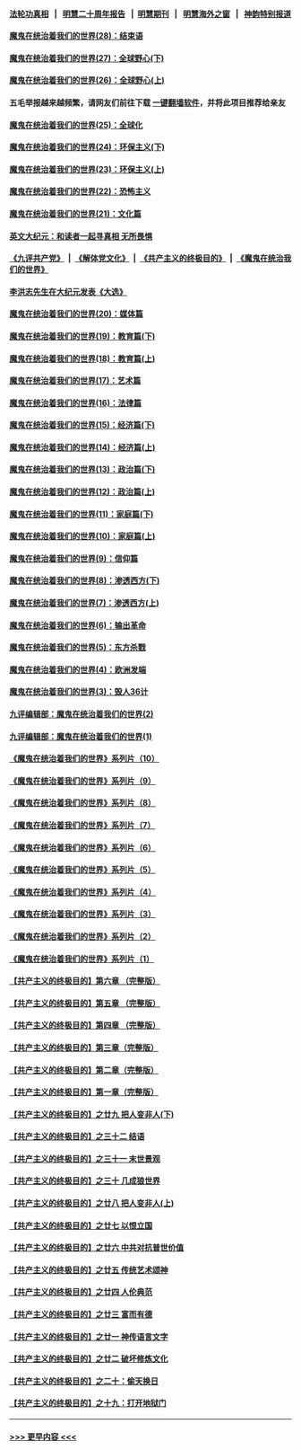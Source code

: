 #### [法轮功真相](https://github.com/gfw-breaker/truth/blob/master/README.md?t=0) &nbsp;&nbsp;|&nbsp;&nbsp; [明慧二十周年报告](https://github.com/gfw-breaker/mh-reports/blob/master/README.md?t=0) &nbsp;&nbsp;|&nbsp;&nbsp;[明慧期刊](https://github.com/gfw-breaker/mh-qikan) &nbsp;&nbsp;|&nbsp;&nbsp; [明慧海外之窗](https://github.com/gfw-breaker/mh-news/blob/master/README.md?t=0) &nbsp;&nbsp;|&nbsp;&nbsp; [神韵特别报道](https://github.com/gfw-breaker/mh-news/blob/master/shenyun.md?t=0)
#### [魔鬼在统治着我们的世界(28)：结束语](../pages/nsc422/n10936246.md?t=06131351) 
#### [魔鬼在统治着我们的世界(27)：全球野心(下)](../pages/nsc422/n10928319.md?t=06131351) 
#### [魔鬼在统治着我们的世界(26)：全球野心(上)](../pages/nsc422/n10900318.md?t=06131351) 
#### 五毛举报越来越频繁，请网友们前往下载 [一键翻墙软件](https://github.com/gfw-breaker/ssr-accounts)，并将此项目推荐给亲友
#### [魔鬼在统治着我们的世界(25)：全球化](../pages/nsc422/n10788205.md?t=06131351) 
#### [魔鬼在统治着我们的世界(24)：环保主义(下)](../pages/nsc422/n10695307.md?t=06131351) 
#### [魔鬼在统治着我们的世界(23)：环保主义(上)](../pages/nsc422/n10688613.md?t=06131351) 
#### [魔鬼在统治着我们的世界(22)：恐怖主义](../pages/nsc422/n10614727.md?t=06131351) 
#### [魔鬼在统治着我们的世界(21)：文化篇](../pages/nsc422/n10597706.md?t=06131351) 
#### [英文大纪元：和读者一起寻真相 无所畏惧](../pages/nsc422/n12542027.md?t=06131351) 
#### [《九评共产党》](https://github.com/begood0513/9ping.md/blob/master/README.md) &nbsp;|&nbsp; [《解体党文化》](../../../../jtdwh.md/blob/master/README.md)  &nbsp;|&nbsp; [《共产主义的终极目的》](../../../../gczydzjmd.md/blob/master/README.md) &nbsp;|&nbsp; [《魔鬼在统治我们的世界》](../../../../mgztzwmdsj.md/blob/master/README.md) 
#### [李洪志先生在大纪元发表《大选》](../pages/nsc422/n12534746.md?t=06131351) 
#### [魔鬼在统治着我们的世界(20)：媒体篇](../pages/nsc422/n10586579.md?t=06131351) 
#### [魔鬼在统治着我们的世界(19)：教育篇(下)](../pages/nsc422/n10564808.md?t=06131351) 
#### [魔鬼在统治着我们的世界(18)：教育篇(上)](../pages/nsc422/n10526970.md?t=06131351) 
#### [魔鬼在统治着我们的世界(17)：艺术篇](../pages/nsc422/n10499093.md?t=06131351) 
#### [魔鬼在统治着我们的世界(16)：法律篇](../pages/nsc422/n10485969.md?t=06131351) 
#### [魔鬼在统治着我们的世界(15)：经济篇(下)](../pages/nsc422/n10469975.md?t=06131351) 
#### [魔鬼在统治着我们的世界(14)：经济篇(上)](../pages/nsc422/n10457370.md?t=06131351) 
#### [魔鬼在统治着我们的世界(13)：政治篇(下)](../pages/nsc422/n10448270.md?t=06131351) 
#### [魔鬼在统治着我们的世界(12)：政治篇(上)](../pages/nsc422/n10444576.md?t=06131351) 
#### [魔鬼在统治着我们的世界(11)：家庭篇(下)](../pages/nsc422/n10440961.md?t=06131351) 
#### [魔鬼在统治着我们的世界(10)：家庭篇(上)](../pages/nsc422/n10435448.md?t=06131351) 
#### [魔鬼在统治着我们的世界(9)：信仰篇](../pages/nsc422/n10432159.md?t=06131351) 
#### [魔鬼在统治着我们的世界(8)：渗透西方(下)](../pages/nsc422/n10429603.md?t=06131351) 
#### [魔鬼在统治着我们的世界(7)：渗透西方(上)](../pages/nsc422/n10426013.md?t=06131351) 
#### [魔鬼在统治着我们的世界(6)：输出革命](../pages/nsc422/n10421536.md?t=06131351) 
#### [魔鬼在统治着我们的世界(5)：东方杀戮](../pages/nsc422/n10417707.md?t=06131351) 
#### [魔鬼在统治着我们的世界(4)：欧洲发端](../pages/nsc422/n10414890.md?t=06131351) 
#### [魔鬼在统治着我们的世界(3)：毁人36计](../pages/nsc422/n10411583.md?t=06131351) 
#### [九评编辑部：魔鬼在统治着我们的世界(2)](../pages/nsc422/n10410036.md?t=06131351) 
#### [九评编辑部：魔鬼在统治着我们的世界(1)](../pages/nsc422/n10406825.md?t=06131351) 
#### [《魔鬼在统治着我们的世界》系列片（10）](../pages/nsc422/n12292670.md?t=06131351) 
#### [《魔鬼在统治着我们的世界》系列片（9）](../pages/nsc422/n12290859.md?t=06131351) 
#### [《魔鬼在统治着我们的世界》系列片（8）](../pages/nsc422/n12287445.md?t=06131351) 
#### [《魔鬼在统治着我们的世界》系列片（7）](../pages/nsc422/n12283425.md?t=06131351) 
#### [《魔鬼在统治着我们的世界》系列片（6）](../pages/nsc422/n12282314.md?t=06131351) 
#### [《魔鬼在统治着我们的世界》系列片（5）](../pages/nsc422/n12281419.md?t=06131351) 
#### [《魔鬼在统治着我们的世界》系列片（4）](../pages/nsc422/n12274024.md?t=06131351) 
#### [《魔鬼在统治着我们的世界》系列片（3）](../pages/nsc422/n12271322.md?t=06131351) 
#### [《魔鬼在统治着我们的世界》系列片（2）](../pages/nsc422/n12269049.md?t=06131351) 
#### [《魔鬼在统治着我们的世界》系列片（1）](../pages/nsc422/n12267575.md?t=06131351) 
#### [【共产主义的终极目的】第六章 （完整版）](../pages/nsc422/n11428913.md?t=06131351) 
#### [【共产主义的终极目的】第五章 （完整版）](../pages/nsc422/n11428912.md?t=06131351) 
#### [【共产主义的终极目的】第四章 （完整版）](../pages/nsc422/n11428907.md?t=06131351) 
#### [【共产主义的终极目的】第三章（完整版）](../pages/nsc422/n11428848.md?t=06131351) 
#### [【共产主义的终极目的】第二章（完整版）](../pages/nsc422/n11428831.md?t=06131351) 
#### [【共产主义的终极目的】第一章（完整版）](../pages/nsc422/n11417651.md?t=06131351) 
#### [【共产主义的终极目的】之廿九 把人变非人(下)](../pages/nsc422/n11344140.md?t=06131351) 
#### [【共产主义的终极目的】之三十二 结语](../pages/nsc422/n11360535.md?t=06131351) 
#### [【共产主义的终极目的】之三十一 末世景观](../pages/nsc422/n11351129.md?t=06131351) 
#### [【共产主义的终极目的】之三十 几成狼世界](../pages/nsc422/n11348280.md?t=06131351) 
#### [【共产主义的终极目的】之廿八 把人变非人(上)](../pages/nsc422/n11340492.md?t=06131351) 
#### [【共产主义的终极目的】之廿七 以恨立国](../pages/nsc422/n11336944.md?t=06131351) 
#### [【共产主义的终极目的】之廿六 中共对抗普世价值](../pages/nsc422/n11324785.md?t=06131351) 
#### [【共产主义的终极目的】之廿五 传统艺术颂神](../pages/nsc422/n11296396.md?t=06131351) 
#### [【共产主义的终极目的】之廿四 人伦典范](../pages/nsc422/n11296397.md?t=06131351) 
#### [【共产主义的终极目的】之廿三 富而有德](../pages/nsc422/n11283598.md?t=06131351) 
#### [【共产主义的终极目的】之廿一 神传语言文字](../pages/nsc422/n11263265.md?t=06131351) 
#### [【共产主义的终极目的】之廿二 破坏修炼文化](../pages/nsc422/n11245728.md?t=06131351) 
#### [【共产主义的终极目的】之二十：偷天换日](../pages/nsc422/n11238846.md?t=06131351) 
#### [【共产主义的终极目的】之十九：打开地狱门](../pages/nsc422/n11206376.md?t=06131351) 

----
#### [ >>> 更早内容 <<< ](../indexes/nsc422-earlier.md)
